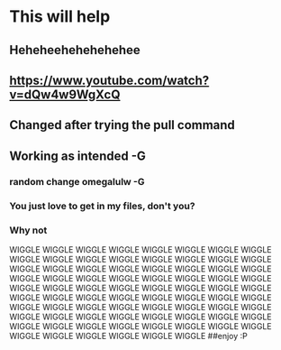 # This will help

## Heheheehehehehehee
## https://www.youtube.com/watch?v=dQw4w9WgXcQ

## Changed after trying the pull command
## Working as intended -G
### random change omegalulw -G
### You just love to get in my files, don't you?
### Why not 
 WIGGLE WIGGLE WIGGLE
WIGGLE WIGGLE WIGGLE
WIGGLE WIGGLE WIGGLE
WIGGLE WIGGLE WIGGLE
 WIGGLE WIGGLE WIGGLE
  WIGGLE WIGGLE WIGGLE
   WIGGLE WIGGLE WIGGLE
    WIGGLE WIGGLE WIGGLE
     WIGGLE WIGGLE WIGGLE
      WIGGLE WIGGLE WIGGLE
       WIGGLE WIGGLE WIGGLE
        WIGGLE WIGGLE WIGGLE
         WIGGLE WIGGLE WIGGLE
          WIGGLE WIGGLE WIGGLE
          WIGGLE WIGGLE WIGGLE
          WIGGLE WIGGLE WIGGLE
         WIGGLE WIGGLE WIGGLE
        WIGGLE WIGGLE WIGGLE
       WIGGLE WIGGLE WIGGLE
      WIGGLE WIGGLE WIGGLE
     WIGGLE WIGGLE WIGGLE
    WIGGLE WIGGLE WIGGLE
   WIGGLE WIGGLE WIGGLE
  WIGGLE WIGGLE WIGGLE
 WIGGLE WIGGLE WIGGLE
WIGGLE WIGGLE WIGGLE
##enjoy :P